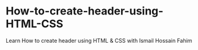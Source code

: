 # How-to-create-header-using-HTML-CSS
Learn How to create header using HTML &amp; CSS with Ismail Hossain Fahim
